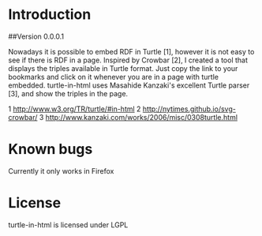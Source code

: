 # Introduction
##Version 0.0.0.1

Nowadays it is possible to embed RDF in Turtle [1], however it is not easy to see if there is RDF in a page. Inspired by Crowbar [2], I created a tool that displays the triples available in Turtle format. Just copy the link to your bookmarks and click on it whenever you are in a page with turtle embedded. turtle-in-html uses Masahide Kanzaki's excellent Turtle parser [3], and show the triples in the page.


1 http://www.w3.org/TR/turtle/#in-html
2 http://nytimes.github.io/svg-crowbar/
3 http://www.kanzaki.com/works/2006/misc/0308turtle.html

# Known bugs

Currently it only works in Firefox

# License

turtle-in-html is licensed under LGPL